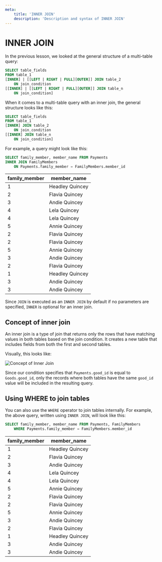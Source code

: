 ```yaml
---
meta:
    title: 'INNER JOIN'
    description: 'Description and syntax of INNER JOIN'
---
```


# INNER JOIN

In the previous lesson, we looked at the general structure of a multi-table query:

```sql
SELECT table_fields
FROM table_1
[INNER] | [[LEFT | RIGHT | FULL][OUTER]] JOIN table_2
    ON join_condition
[[INNER] | [[LEFT | RIGHT | FULL][OUTER]] JOIN table_n
    ON join_condition]
```

When it comes to a multi-table query with an inner join, the general structure looks like this:

```sql
SELECT table_fields
FROM table_1
[INNER] JOIN table_2
    ON join_condition
[[INNER] JOIN table_n
    ON join_condition]
```

For example, a query might look like this:

```sql
SELECT family_member, member_name FROM Payments
INNER JOIN FamilyMembers
    ON Payments.family_member = FamilyMembers.member_id
```

| family_member | member_name     |
| ------------- | --------------- |
| 1             | Headley Quincey |
| 2             | Flavia Quincey  |
| 3             | Andie Quincey   |
| 4             | Lela Quincey    |
| 4             | Lela Quincey    |
| 5             | Annie Quincey   |
| 2             | Flavia Quincey  |
| 2             | Flavia Quincey  |
| 5             | Annie Quincey   |
| 3             | Andie Quincey   |
| 2             | Flavia Quincey  |
| 1             | Headley Quincey |
| 3             | Andie Quincey   |
| 3             | Andie Quincey   |

Since `JOIN` is executed as an `INNER JOIN` by default if no parameters are specified, `INNER` is optional for an inner join.

## Concept of inner join

An inner join is a type of join that returns only the rows that have matching values in both tables based on the join condition.
It creates a new table that includes fields from both the first and second tables.

Visually, this looks like:

![Concept of Inner Join](https://sql-academy.org/static/guidePage/inner-join/inner-join-example.png 'Concept of Inner Join')

Since our condition specifies that `Payments.good_id` is equal to `Goods.good_id`,
only the records where both tables have the same `good_id` value will be included in the resulting query.

## Using WHERE to join tables

You can also use the `WHERE` operator to join tables internally. For example, the above query, written using `INNER JOIN`, will look like this:

```sql
SELECT family_member, member_name FROM Payments, FamilyMembers
    WHERE Payments.family_member = FamilyMembers.member_id
```

| family_member | member_name     |
| ------------- | --------------- |
| 1             | Headley Quincey |
| 2             | Flavia Quincey  |
| 3             | Andie Quincey   |
| 4             | Lela Quincey    |
| 4             | Lela Quincey    |
| 5             | Annie Quincey   |
| 2             | Flavia Quincey  |
| 2             | Flavia Quincey  |
| 5             | Annie Quincey   |
| 3             | Andie Quincey   |
| 2             | Flavia Quincey  |
| 1             | Headley Quincey |
| 3             | Andie Quincey   |
| 3             | Andie Quincey   |
